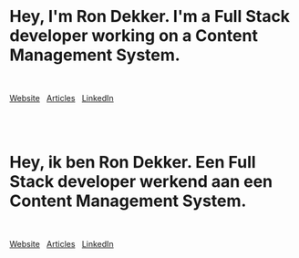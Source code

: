 <br/>

# Hey, I'm Ron Dekker. I'm a Full Stack developer working on a Content Management System.

<br/>

[Website](https://rondekker.com/) &#160; [Articles](https://rondekker.com/articles/) &#160; [LinkedIn](https://www.linkedin.com/in/dekkerron/?locale=en_US)

<br/>
<br/>

# Hey, ik ben Ron Dekker. Een Full Stack developer werkend aan een Content Management System.

<br/>

[Website](https://rondekker.nl/) &#160; [Articles](https://rondekker.nl/artikelen/) &#160; [LinkedIn](https://www.linkedin.com/in/dekkerron/)

<br/>
